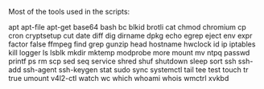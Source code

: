 Most of the tools used in the scripts:

apt
apt-file
apt-get
base64
bash
bc
blkid
brotli
cat
chmod
chromium
cp
cron
cryptsetup
cut
date
diff
dig
dirname
dpkg
echo
egrep
eject
env
expr
factor
false
ffmpeg
find
grep
gunzip
head
hostname
hwclock
id
ip
iptables
kill
logger
ls
lsblk
mkdir
mktemp
modprobe
more
mount
mv
ntpq
passwd
printf
ps
rm
scp
sed
seq
service
shred
shuf
shutdown
sleep
sort
ssh
ssh-add
ssh-agent
ssh-keygen
stat
sudo
sync
systemctl
tail
tee
test
touch
tr
true
umount
v4l2-ctl
watch
wc
which
whoami
whois
wmctrl
xvkbd

